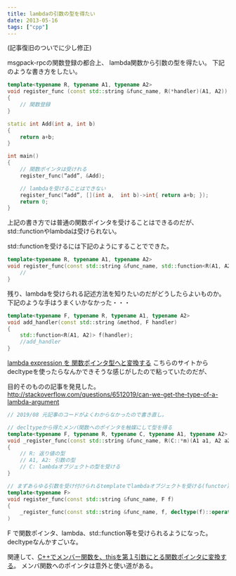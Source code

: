 ```yaml
---
title: lambdaの引数の型を得たい
date: 2013-05-16
tags: ["cpp"]
---
```


(記事復旧のついでに少し修正)

msgpack-rpcの関数登録の都合上、 lambda関数から引数の型を得たい。 下記のような書き方をしたい。

```c++
template<typename R, typename A1, typename A2>
void register_func (const std::string &func_name, R(*handler)(A1, A2))
{
    // 関数登録
}

static int Add(int a, int b)
{
    return a+b;
}

int main()
{
    // 関数ポインタは受けれる
    register_func(“add”, &Add);

    // lambdaを受けることはできない
    register_func(“add”, [](int a,  int b)->int{ return a+b; });
    return 0;
}

```

上記の書き方では普通の関数ポインタを受けることはできるのだが、 std::functionやlambdaは受けられない。

std::functionを受けるには下記のようにすることでできた。

```c++
template<typename R, typename A1, typename A2>
void register_func(const std::string &func_name, std::function<R(A1, A2) handler) {
    //
}
```

残り、lambdaを受けられる記述方法を知りたいのだがどうしたらよいものか。 下記のような手はうまくいかなかった・・・

```c++
template<typename F, typename R, typename A1, typename A2>
void add_handler(const std::string &method, F handler)
{
    std::function<R(A1, A2)> f(handler);
    //add_handler
}

```

[lambda expression を 関数ポインタ型へと変換する](http://d.hatena.ne.jp/osyo-manga/20121205/1354674180) こちらのサイトから decltypeを使ったらなんかできそうな感じがしたので粘っていたのだが、

目的そのものの記事を発見した。 http://stackoverflow.com/questions/6512019/can-we-get-the-type-of-a-lambda-argument

```c++
// 2019/08 元記事のコードがよくわからなかったので書き直し。

// decltypeから得たメンバ関数へのポインタを触媒にして型を得る
template<typename F, typename R, typename C, typename A1, typename A2>
void _register_func(const std::string &func_name, R(C::*m)(A1 a1, A2 a2)const) // constに注意
{
    // R: 返り値の型
    // A1, A2: 引数の型
    // C: lambdaオブジェクトの型を受ける
}

// まずあらゆる引数を受け付けられるtemplateでlambdaオブジェクトを受ける(functor)
template<typename F>
void register_func(const std::string &func_name, F f)
{
    _register_func(const std::string &func_name, f, decltype(f)::operator());
)
```

F で関数ポインタ、lambda、std::function等を受けられるようになった。 decltypeなんかすごいな。

関連して、[C++でメンバー関数を、thisを第１引数にとる関数ポインタに変換する](https://qiita.com/ousttrue/items/6b207e1d431cf20e04d9)。
メンバ関数へのポインタは意外と使い道がある。
